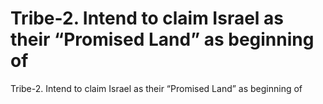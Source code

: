 # Tribe-2. Intend to claim Israel as their “Promised Land” as beginning of

Tribe-2. Intend to claim Israel as their “Promised Land” as beginning of